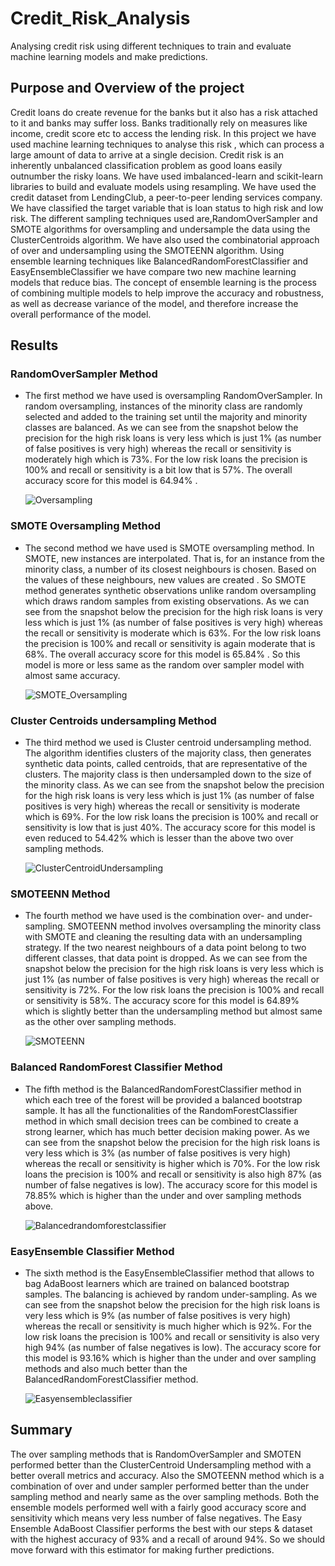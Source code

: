 # Credit_Risk_Analysis
Analysing credit risk using different techniques to train and evaluate machine learning models and make predictions.

## Purpose and Overview of the project

Credit loans do create revenue for the banks but it also has a risk attached to it and banks may suffer loss. Banks traditionally rely on measures like income, credit score etc
to access the lending risk. In this project we have used machine learning techniques to analyse this risk , which can process a large amount of data to arrive at a single decision.
Credit risk is an inherently unbalanced classification problem as good loans easily outnumber the risky loans. We have used imbalanced-learn and scikit-learn libraries to 
build and evaluate models using resampling. We have used the credit dataset from LendingClub, a peer-to-peer lending services company. We have classified the target variable 
that is loan status to high risk and low risk. The different sampling techniques used are,RandomOverSampler and SMOTE algorithms for oversampling and undersample the data using 
the ClusterCentroids algorithm. We have also used the combinatorial approach of over and undersampling using the SMOTEENN algorithm. Using ensemble learning techniques like
BalancedRandomForestClassifier and EasyEnsembleClassifier we have compare two new machine learning models that reduce bias. The concept of ensemble learning is the process of 
combining multiple models to help improve the accuracy and robustness, as well as decrease variance of the model, and therefore increase the overall performance of the model.

## Results 

### RandomOverSampler Method
- The first method we have used is oversampling RandomOverSampler. In random oversampling, instances of the minority class are randomly selected and added to the training set
  until the majority and minority classes are balanced. As we can see from the snapshot below the precision for the high risk loans is very less which is just 1% (as number of
  false positives is very high) whereas the recall or sensitivity is moderately high which is 73%. For the low risk loans the precision is 100% and recall or sensitivity is a 
  bit low that is 57%. The overall accuracy score for this model is 64.94% . 

	![Oversampling](./Resources/Oversampling.png)

### SMOTE Oversampling Method	
- The second method we have used is SMOTE oversampling method. In SMOTE, new instances are interpolated. That is, for an instance from the minority class, a number of its closest
  neighbours is chosen. Based on the values of these neighbours, new values are created . So SMOTE method generates synthetic observations unlike random oversampling which draws
  random samples from existing observations. As we can see from the snapshot below the precision for the high risk loans is very less which is just 1% (as number of
  false positives is very high) whereas the recall or sensitivity is moderate which is 63%. For the low risk loans the precision is 100% and recall or sensitivity is again 
  moderate that is 68%. The overall accuracy score for this model is 65.84% . So this model is more or less same as the random over sampler model with almost same accuracy.
  
	![SMOTE_Oversampling](./Resources/SMOTE_Oversampling.png)

### Cluster Centroids undersampling Method	
- The third method we used is Cluster centroid undersampling method. The algorithm identifies clusters of the majority class, then generates synthetic data points, called centroids, 
  that are representative of the clusters. The majority class is then undersampled down to the size of the minority class. As we can see from the snapshot below the precision for the
  high risk loans is very less which is just 1% (as number of false positives is very high) whereas the recall or sensitivity is moderate which is 69%. For the low risk loans the
  precision is 100% and recall or sensitivity is low that is just 40%. The accuracy score for this model is even reduced to 54.42% which is lesser than the above two over sampling
  methods.
  
	![ClusterCentroidUndersampling](./Resources/ClusterCentroidUndersampling.png)

### SMOTEENN Method	
- The fourth method we have used is the combination over- and under-sampling. SMOTEENN method involves oversampling the minority class with SMOTE and cleaning the resulting data with an
  undersampling strategy. If the two nearest neighbours of a data point belong to two different classes, that data point is dropped. As we can see from the snapshot below the precision 
  for the high risk loans is very less which is just 1% (as number of false positives is very high) whereas the recall or sensitivity is 72%. For the low risk loans the
  precision is 100% and recall or sensitivity is 58%. The accuracy score for this model is 64.89% which is slightly better than the undersampling method but almost same as the other
  over sampling methods.
  
    ![SMOTEENN](./Resources/SMOTEENN.png)
  

### Balanced RandomForest Classifier Method  
- The fifth method is the BalancedRandomForestClassifier method in which each tree of the forest will be provided a balanced bootstrap sample. It has all the functionalities of the
  RandomForestClassifier method in which small decision trees can be combined to create a strong learner, which has much better decision making power. As we can see from the snapshot
  below the precision for the high risk loans is very less which is 3% (as number of false positives is very high) whereas the recall or sensitivity is higher which is 70%.
  For the low risk loans the precision is 100% and recall or sensitivity is also high 87% (as number of false negatives is low). The accuracy score for this model is 78.85% which is
  higher than the under and over sampling methods above.
  
   ![Balancedrandomforestclassifier](./Resources/Balancedrandomforestclassifier.png)
   

### EasyEnsemble Classifier Method   
- The sixth method is the EasyEnsembleClassifier method that allows to bag AdaBoost learners which are trained on balanced bootstrap samples.  The balancing is achieved by random
  under-sampling. As we can see from the snapshot below the precision for the high risk loans is very less which is 9% (as number of false positives is very high) whereas the recall
  or sensitivity is much higher which is 92%. For the low risk loans the precision is 100% and recall or sensitivity is also very high 94% (as number of false negatives is low). The accuracy 
  score for this model is 93.16% which is higher than the under and over sampling methods and also much better than the BalancedRandomForestClassifier method.
  
  ![Easyensembleclassifier](./Resources/Easyensembleclassifier.png)
  
  
  
## Summary

  The over sampling methods that is RandomOverSampler and SMOTEN performed better than the ClusterCentroid Undersampling method with a better overall metrics and accuracy.
  Also the SMOTEENN method which is a combination of over and under sampler performed better than the under sampling method and nearly same as the over sampling methods.
  Both the ensemble models performed well with a fairly good accuracy score and sensitivity which means very less number of false negatives.
  The Easy Ensemble AdaBoost Classifier performs the best with our steps & dataset with the highest accuracy of 93% and a recall of around 94%.
  So we should move forward with this estimator for making further predictions.
	


  
  
  
  
  
  
  
  
  
  
  
  
  
  